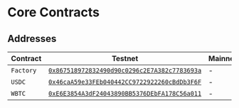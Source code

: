 # Core Contracts

## Addresses

| Contract | Testnet | Mainnet |
| --- | --- | --- |
| `Factory` | [`0x867518972832490d90c0296c2E7A382c7783693a`](https://goerli.explorer.zksync.io/address/0x867518972832490d90c0296c2E7A382c7783693a) | - |
| `USDC` | [`0x46caA59e33FEb040442CC9722922260cBdDb3F6F`](https://goerli.explorer.zksync.io/address/0x46caA59e33FEb040442CC9722922260cBdDb3F6F) | - |
| `WBTC` | [`0xE6E3854A3dF24043890BB5376DEbFA178C56a011`](https://goerli.explorer.zksync.io/address/0xE6E3854A3dF24043890BB5376DEbFA178C56a011) | - |